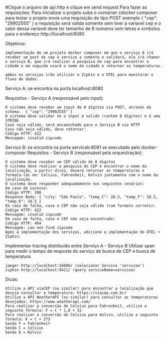 #Clique  o arquivo de api.http e clique em send request
Para fazer as requisições:
    Para inicializar o projeto suba o container cdocker composer
    para testar o projeto envie uma requisição do tipo POST exemplo { "cep": "29902555" }
    a requisição será valida somente sem tiver a variavel cep e o valor dessa variavel deve ter tamanho de 8 numeros sem letras e simbolos
    para o endereço http://localhost/8080

Objetivos:

    implementação de um projeto docker composer em que o serviço A irá receber um post de cep o serviço a somente o validará, ele irá chamar o serviço B, que irá realizar a pesquisa do cep para encontrar a cidade e em seguida usará o nome da cidade e retornar as temperaturas.
    
    ambos os serviços irão utilizar o Zipkin e o OTEL para monitorar o fluxo de dados.

Serviço A: se encontra na porta localhost:8080

Requisitos - Serviço A (responsável pelo input):

    O sistema deve receber um input de 8 dígitos via POST, através do schema:  { "cep": "29902555" }
    O sistema deve validar se o input é valido (contem 8 dígitos) e é uma STRING
    Caso seja válido, será encaminhado para o Serviço B via HTTP
    Caso não seja válido, deve retornar:
    Código HTTP: 422
    Mensagem: invalid zipcode


Serviço B: se encontra na porta serviceb:8081 se executado pelo docker-composer
Requisitos - Serviço B (responsável pela orquestração):

    O sistema deve receber um CEP válido de 8 digitos
    O sistema deve realizar a pesquisa do CEP e encontrar o nome da localização, a partir disso, deverá retornar as temperaturas e formata-lás em: Celsius, Fahrenheit, Kelvin juntamente com o nome da localização.
    O sistema deve responder adequadamente nos seguintes cenários:
    Em caso de sucesso:
    Código HTTP: 200
    Response Body: { "city: "São Paulo", "temp_C": 28.5, "temp_F": 28.5, "temp_K": 28.5 }
    Em caso de falha, caso o CEP não seja válido (com formato correto):
    Código HTTP: 422
    Mensagem: invalid zipcode
    ​​​Em caso de falha, caso o CEP não seja encontrado:
    Código HTTP: 404
    Mensagem: can not find zipcode
    Após a implementação dos serviços, adicione a implementação do OTEL + Zipkin:

Implementar tracing distribuído entre Serviço A - Serviço B
Utilizar span para medir o tempo de resposta do serviço de busca de CEP e busca de temperatura

    jaeger http://localhost:16686/ (selecionar Service 'servicea')
    zipkin http://localhost:9411/ (query serviceName=servicea)

Dicas:

    Utilize a API viaCEP (ou similar) para encontrar a localização que deseja consultar a temperatura: https://viacep.com.br/
    Utilize a API WeatherAPI (ou similar) para consultar as temperaturas desejadas: https://www.weatherapi.com/
    Para realizar a conversão de Celsius para Fahrenheit, utilize a seguinte fórmula: F = C * 1,8 + 32
    Para realizar a conversão de Celsius para Kelvin, utilize a seguinte fórmula: K = C + 273
    Sendo F = Fahrenheit
    Sendo C = Celsius
    Sendo K = Kelvin